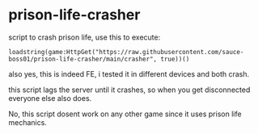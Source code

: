 # prison-life-crasher
script to crash prison life, use this to execute:

```loadstring(game:HttpGet("https://raw.githubusercontent.com/sauce-boss01/prison-life-crasher/main/crasher", true))()```

also yes, this is indeed FE, i tested it in different devices and both crash.

this script lags the server until it crashes, so when you get disconnected everyone else also does.

No, this script dosent work on any other game since it uses prison life mechanics.

